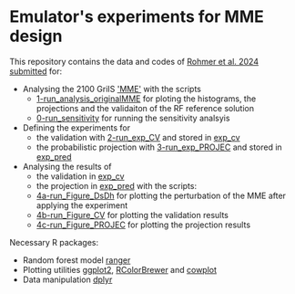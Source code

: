 # Emulator's experiments for MME design

This repository contains the data and codes of [Rohmer et al. 2024 submitted]() for:
- Analysing the 2100 GriIS ['MME'](./data) with the scripts 
	- [1-run_analysis_originalMME](./1-run_analysis_originalMME.R]) for ploting the histograms, the projections and the validaiton of the RF reference solution
	- [0-run_sensitivity](./0-run_sensitivity.R) for running the sensitivity analsyis
- Defining the experiments for
	- the validation with [2-run_exp_CV](./2-run_exp_CV.R) and stored in [exp_cv](./exp_cv)
	- the probabilistic projection with [3-run_exp_PROJEC](./3-run_exp_PROJEC.R) and stored in [exp_pred](./exp_pred)
- Analysing the results of 
	- the validation in [exp_cv](./exp_cv)
	- the projection in [exp_pred](./exp_pred)
with the scripts:
	- [4a-run_Figure_DsDh](4a-run_Figure_DsDh.R) for plotting the perturbation of the MME after applying the experiment
	- [4b-run_Figure_CV](4b-run_Figure_CV.R) for plotting the validation results
	- [4c-run_Figure_PROJEC](4c-run_Figure_PROJEC.R) for plotting the projection results

Necessary R packages:
- Random forest model [ranger](https://cran.r-project.org/web/packages/ranger/index.html)
- Plotting utilities [ggplot2](https://ggplot2.tidyverse.org/), [RColorBrewer](https://cran.r-project.org/web/packages/RColorBrewer/index.html) and [cowplot](https://cran.r-project.org/web/packages/cowplot/index.html)
- Data manipulation [dplyr](https://cran.r-project.org/web/packages/dplyr/index.html)
